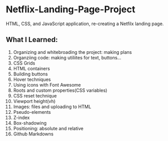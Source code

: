 
# Netflix-Landing-Page-Project

HTML, CSS, and JavaScript application, re-creating a Netfilx landing page. 

## What I Learned:
1. Organizing and whitebroading the project: making plans
2. Organziing code: making utiliites for text, buttons...
3. CSS Grids
4. HTML containers
5. Building buttons
6. Hover techniques
7. Using icons with Font Awesome
8. Roots and custom properties(CSS variables)
9. CSS reset technique
10. Viewport height(vh)
11. Images: files and uploading to HTML
12. Pseudo-elements
13. Z-index
14. Box-shadowing
15. Positioning: absolute and relative 
16. Github Markdowns
